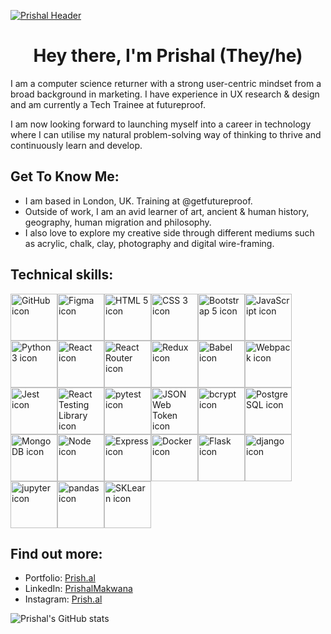 [![Prishal Header](https://prish.al/images/Headers/PrishalMakwanaHeader_3.png "Header")](https://prish.al/)

<h1 align="center">Hey there, I'm Prishal (They/he)</h1>

I am a computer science returner with a strong user-centric mindset from a broad background in marketing. I have experience in UX research & design and am currently a Tech Trainee at futureproof.

I am now looking forward to launching myself into a career in technology where I can utilise my natural problem-solving way of thinking to thrive and continuously learn and develop.

<h2> Get To Know Me:</h2>

- I am based in London, UK. Training at @getfutureproof.
- Outside of work, I am an avid learner of art, ancient & human history, geography, human migration and philosophy.
- I also love to explore my creative side through different mediums such as acrylic, chalk, clay, photography and digital wire-framing.

<h2> Technical skills:</h2>


<a href="https://github.com/" target="_blank" title="GitHub"><img src="https://prish.al/images/github-tech-skills/github.png" alt="GitHub icon" width="75px"></a><a href="https://github.com" onclick="window.open('login.php','_blank');window.close();return false" title="Figma"><img src="https://prish.al/images/github-tech-skills/figma.png" alt="Figma icon" width="75px"></a><a href="https://" title="HTML 5"><img src="https://prish.al/images/github-tech-skills/html.png" alt="HTML 5 icon" width="75px"></a><a href="https://" title="CSS 3"><img src="https://prish.al/images/github-tech-skills/css.png" alt="CSS 3 icon" width="75px"></a><a href="https://" title="Bootstrap 4/5"><img src="https://prish.al/images/github-tech-skills/bootstrap.png" alt="Bootstrap 5 icon" width="75px"></a><a href="https://" title="JavaScript ES5/6"><img src="https://prish.al/images/github-tech-skills/javascript.png" alt="JavaScript icon" width="75px"></a><a href="https://" title="Python 3"><img src="https://prish.al/images/github-tech-skills/python.png" alt="Python 3 icon" width="75px"></a><a href="https://" title="React"><img src="https://prish.al/images/github-tech-skills/react.png" alt="React icon" width="75px"></a><a href="https://" title="React Router"><img src="https://prish.al/images/github-tech-skills/react_router.png" alt="React Router icon" width="75px"></a><a href="https://" title="Redux"><img src="https://prish.al/images/github-tech-skills/redux.png" alt="Redux icon" width="75px"></a><a href="https://" title="Babel"><img src="https://prish.al/images/github-tech-skills/babel.png" alt="Babel icon" width="75px"></a><a href="https://" title="Webpack"><img src="https://prish.al/images/github-tech-skills/webpack.png" alt="Webpack icon" width="75px"></a><a href="https://" title="Jest"><img src="https://prish.al/images/github-tech-skills/jest.png" alt="Jest icon" width="75px"></a><a href="https://" title="React Testing Library"><img src="https://prish.al/images/github-tech-skills/testing_library.png" alt="React Testing Library icon" width="75px"></a><a href="https://" title="pytest"><img src="https://prish.al/images/github-tech-skills/pytest.png" alt="pytest icon" width="75px"></a><a href="https://" title="JSON Web Token"><img src="https://prish.al/images/github-tech-skills/json_web_token.png" alt="JSON Web Token icon" width="75px"></a><a href="https://" title="bcrypt"><img src="https://prish.al/images/github-tech-skills/bcrypt.png" alt="bcrypt icon" width="75px"></a><a href="https://" title="PostgreSQL"><img src="https://prish.al/images/github-tech-skills/postgresql.png" alt="PostgreSQL icon" width="75px"></a><a href="https://" title="MongoDB"><img src="https://prish.al/images/github-tech-skills/mongodb.png" alt="MongoDB icon" width="75px"></a><a href="https://" title="Node"><img src="https://prish.al/images/github-tech-skills/node.png" alt="Node icon" width="75px"></a><a href="https://" title="Express"><img src="https://prish.al/images/github-tech-skills/express.png" alt="Express icon" width="75px"></a><a href="https://" title="Docker"><img src="https://prish.al/images/github-tech-skills/docker.png" alt="Docker icon" width="75px"></a><a href="https://" title="Flask"><img src="https://prish.al/images/github-tech-skills/flask.png" alt="Flask icon" width="75px"></a><a href="https://" title="django"><img src="https://prish.al/images/github-tech-skills/django.png" alt="django icon" width="75px"></a><a href="https://" title="jupyter"><img src="https://prish.al/images/github-tech-skills/jupyter.png" alt="jupyter icon" width="75px"></a><a href="https://" title="pandas"><img src="https://prish.al/images/github-tech-skills/pandas.png" alt="pandas icon" width="75px"></a><a href="https://" title="SKLearn"><img src="https://prish.al/images/github-tech-skills/sklearn.png" alt="SKLearn icon" width="75px"></a>


<h2> Find out more:</h2>

<ul>
<li>Portfolio: <a href="https://prish.al"><i class="bi bi-file-person"></i> Prish.al</a></li>
<li>LinkedIn: <a href="https://www.linkedin.com/in/prishalmakwana/"><i class="bi bi-linkedin"></i>PrishalMakwana</a></li>
<li>Instagram: <a href="https://www.instagram.com/prish.al"><i class="bi bi-instagram"></i>Prish.al</a></li>
</ul>

![Prishal's GitHub stats](https://github-readme-stats.vercel.app/api?username=prishalm&show_icons=true&theme=dark)

